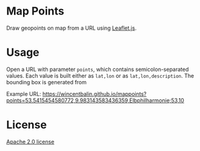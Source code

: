 # Map Points

Draw geopoints on map from a URL using [Leaflet.js](https://leafletjs.com/).

# Usage

Open a URL with parameter `points`, which contains semicolon-separated values.
Each value is built either as `lat,lon` or as `lat,lon,description`.
The bounding box is generated from 

Example URL: https://wincentbalin.github.io/mappoints?points=53.5415454580772,9.983143583436359,Elbphilharmonie;53,10

# License

[Apache 2.0 license](LICENSE)
